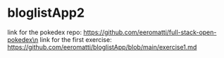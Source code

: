# bloglistApp2
link for the pokedex repo: https://github.com/eeromatti/full-stack-open-pokedex\n
link for the first exercise: https://github.com/eeromatti/bloglistApp/blob/main/exercise1.md
